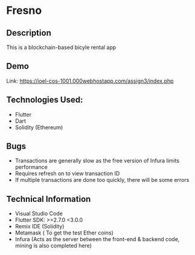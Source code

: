 # Fresno

## Description
This is a blockchain-based bicyle rental app

## Demo
Link: https://joel-cos-1001.000webhostapp.com/assign3/index.php


## Technologies Used:
* Flutter
* Dart
* Solidity (Ethereum)


## Bugs
* Transactions are generally slow as the free version of Infura limits performance
* Requires refresh on to view transaction ID
* If multiple transactions are done too quickly, there will be some errors


## Technical Information
* Visual Studio Code
* Flutter SDK: >=2.7.0 <3.0.0
* Remix IDE (Solidity)
* Metamask ( To get the test Ether coins)
* Infura (Acts as the server between the front-end & backend code, mining is also completed here)
